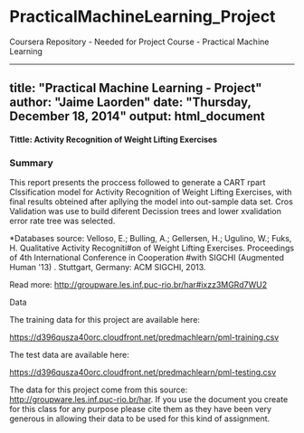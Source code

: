 PracticalMachineLearning_Project
================================

Coursera Repository - Needed for Project Course - Practical Machine Learning


---
title: "Practical Machine Learning - Project"
author: "Jaime Laorden"
date: "Thursday, December 18, 2014"
output: html_document
---

<!-- # Databases source:: Velloso, E.; Bulling, A.; Gellersen, H.; Ugulino, W.; Fuks, H. Qualitative Activity Recogniti#on of Weight Lifting Exercises. Proceedings of 4th International Conference in Cooperation #with SIGCHI (Augmented Human '13) . Stuttgart, Germany: ACM SIGCHI, 2013. Read more: http://groupware.les.inf.puc-rio.br/har#ixzz3MGRd7WU2 -->

#### Tittle: Activity Recognition of Weight Lifting Exercises

### Summary
This report presents the proccess followed to generate a CART rpart Clssification model for Activity Recognition of Weight Lifting Exercises, with final results obteined after apllying the model into out-sample data set. Cros Validation was use to build diferent Decission trees and lower xvalidation error rate tree was selected.

*Databases source:
Velloso, E.; Bulling, A.; Gellersen, H.; Ugulino, W.; Fuks, H. Qualitative Activity Recogniti#on of Weight Lifting Exercises. Proceedings of 4th International Conference in Cooperation #with SIGCHI (Augmented Human '13) . Stuttgart, Germany: ACM SIGCHI, 2013. 

Read more: http://groupware.les.inf.puc-rio.br/har#ixzz3MGRd7WU2


Data 

The training data for this project are available here: 

https://d396qusza40orc.cloudfront.net/predmachlearn/pml-training.csv

The test data are available here: 

https://d396qusza40orc.cloudfront.net/predmachlearn/pml-testing.csv

The data for this project come from this source: http://groupware.les.inf.puc-rio.br/har. If you use the document you create for this class for any purpose please cite them as they have been very generous in allowing their data to be used for this kind of assignment. 
